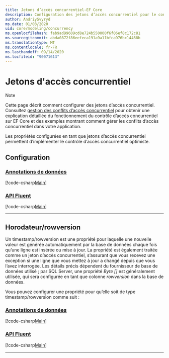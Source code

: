 ```yaml
---
title: Jetons d’accès concurrentiel-EF Core
description: Configuration des jetons d’accès concurrentiel pour le contrôle d’accès concurrentiel optimiste dans un modèle de Entity Framework Core
author: AndriySvyryd
ms.date: 01/03/2020
uid: core/modeling/concurrency
ms.openlocfilehash: fab9ad99609cd8e724b550000f6f06ef8c172c81
ms.sourcegitcommit: abda0872f86eefeca191a9a11bfca976bc14468b
ms.translationtype: MT
ms.contentlocale: fr-FR
ms.lasthandoff: 09/14/2020
ms.locfileid: "90071613"
---
```

# <a name="concurrency-tokens"></a>Jetons d'accès concurrentiel

> [!NOTE]
> Cette page décrit comment configurer des jetons d’accès concurrentiel. Consultez [gestion des conflits d’accès concurrentiel](xref:core/saving/concurrency) pour obtenir une explication détaillée du fonctionnement du contrôle d’accès concurrentiel sur EF Core et des exemples montrant comment gérer les conflits d’accès concurrentiel dans votre application.

Les propriétés configurées en tant que jetons d’accès concurrentiel permettent d’implémenter le contrôle d’accès concurrentiel optimiste.

## <a name="configuration"></a>Configuration

### <a name="data-annotations"></a>[Annotations de données](#tab/data-annotations)

[!code-csharp[Main](../../../samples/core/Modeling/DataAnnotations/Concurrency.cs?name=Concurrency&highlight=5)]

### <a name="fluent-api"></a>[API Fluent](#tab/fluent-api)

[!code-csharp[Main](../../../samples/core/Modeling/FluentAPI/Concurrency.cs?name=Concurrency&highlight=5)]

***

## <a name="timestamprowversion"></a>Horodateur/rowversion

Un timestamp/rowversion est une propriété pour laquelle une nouvelle valeur est générée automatiquement par la base de données chaque fois qu’une ligne est insérée ou mise à jour. La propriété est également traitée comme un jeton d’accès concurrentiel, s’assurant que vous recevez une exception si une ligne que vous mettez à jour a changé depuis que vous l’avez interrogée. Les détails précis dépendent du fournisseur de base de données utilisé ; par SQL Server, une propriété *Byte []* est généralement utilisée, qui sera configurée en tant que colonne *rowversion* dans la base de données.

Vous pouvez configurer une propriété pour qu’elle soit de type timestamp/rowversion comme suit :

### <a name="data-annotations"></a>[Annotations de données](#tab/data-annotations)

[!code-csharp[Main](../../../samples/core/Modeling/DataAnnotations/Timestamp.cs?name=Timestamp&highlight=7)]

### <a name="fluent-api"></a>[API Fluent](#tab/fluent-api)

[!code-csharp[Main](../../../samples/core/Modeling/FluentAPI/Timestamp.cs?name=Timestamp&highlight=9,17)]

***
